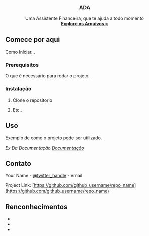 
<!-- PROJECT LOGO -->
<br />
<p align="center">

  <h3 align="center">ADA</h3>

  <p align="center">
    Uma Assistente Financeira, que te ajuda a todo momento
    <br />
    <a href="https://github.com/DanielBarretoAlves/Assistente-Financeiro"><strong>Explore os Arquivos »</strong></a>
  </p>
</p>


<!-- GETTING STARTED -->
## Comece por aqui

Como Iniciar...

### Prerequisitos

O que é necessario para rodar o projeto.

### Instalação

1. Clone o repositorio

2. Etc..




<!-- USAGE EXAMPLES -->
## Uso

Exemplo de como o projeto pode ser utilizado.

_Ex Da Documentação [Documentação](https://example.com)_



<!-- ROADMAP -->





<!-- CONTACT -->
## Contato

Your Name - [@twitter_handle](https://twitter.com/twitter_handle) - email

Project Link: [https://github.com/github_username/repo_name](https://github.com/github_username/repo_name)



<!-- ACKNOWLEDGEMENTS -->
## Renconhecimentos

* []()
* []()
* []()






